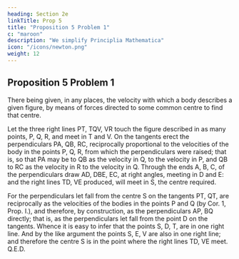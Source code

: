 ```yaml
---
heading: Section 2e
linkTitle: Prop 5
title: "Proposition 5 Problem 1"
c: "maroon"
description: "We simplify Principlia Mathematica"
icon: "/icons/newton.png"
weight: 12
---
```




## Proposition 5 Problem 1

There being given, in any places, the velocity with which a body describes a given figure, by means of forces directed to some common centre to find that centre.


Let the three right lines PT, TQV, VR touch the figure described in as many points, P, Q, R, and meet in T and V. On the tangents erect the perpendiculars PA, QB, RC, reciprocally proportional to the velocities of the body in the points P, Q, R, from which the perpendiculars were raised; that is, so that PA may be to QB as the velocity in Q, to the velocity in P, and QB to RC as the velocity in R to the velocity in Q. Through the ends A, B, C, of the perpendiculars draw AD, DBE, EC, at right angles, meeting in D and E: and the right lines TD, VE produced, will meet in S, the centre required.

For the perpendiculars let fall from the centre S on the tangents PT, QT, are reciprocally as the velocities of the bodies in the points P and Q (by Cor. 1, Prop. I.), and therefore, by construction, as the perpendiculars AP, BQ directly; that is, as the perpendiculars let fall from the point D on the tangents. Whence it is easy to infer that the points S, D, T, are in one right line. And by the like argument the points S, E, V are also in one right line; and therefore the centre S is in the point where the right lines TD, VE meet.   Q.E.D.



